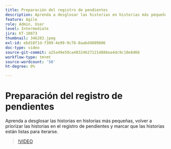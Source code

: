 ```yaml
---
title: Preparación del registro de pendientes
description: Aprenda a desglosar las historias en historias más pequeñas, volver a priorizar las historias en el registro de pendientes y marcar que las historias están listas para iterarse.
feature: Agile
role: Admin, User
level: Intermediate
jira: KT-10873
thumbnail: 346283.jpeg
exl-id: ebd18f1d-f309-4e99-9c76-8aabd4009806
doc-type: video
source-git-commit: a25a49e59ca483246271214886ea4dc9c10e8d66
workflow-type: tm+mt
source-wordcount: '58'
ht-degree: 0%

---
```


# Preparación del registro de pendientes

Aprenda a desglosar las historias en historias más pequeñas, volver a priorizar las historias en el registro de pendientes y marcar que las historias están listas para iterarse.

>[!VIDEO](https://video.tv.adobe.com/v/346283/?quality=12&learn=on)
